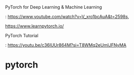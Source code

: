 PyTorch for Deep Learning & Machine Learning

: https://www.youtube.com/watch?v=V_xro1bcAuA&t=2598s,

  https://www.learnpytorch.io/

PyTorch Tutorial

: https://youtu.be/c36lUUr864M?si=T8WMq2eUmIJFNyMA

# pytorch